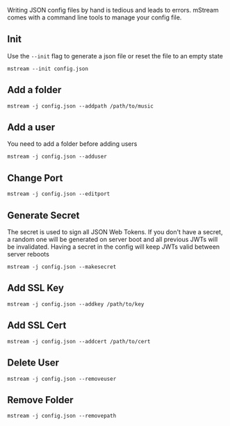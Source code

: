 Writing JSON config files by hand is tedious and leads to errors.  mStream comes with a command line tools to manage your config file.  

## Init

Use the `--init` flag to generate a json file or reset the file to an empty state

```
mstream --init config.json
```

## Add a folder

```
mstream -j config.json --addpath /path/to/music
```

## Add a user

You need to add a folder before adding users

```
mstream -j config.json --adduser
```

## Change Port

```
mstream -j config.json --editport
```

## Generate Secret

The secret is used to sign all JSON Web Tokens. If you don't have a secret, a random one will be generated on server boot and all previous JWTs will be invalidated.  Having a secret in the config will keep JWTs valid between server reboots

```
mstream -j config.json --makesecret
```

## Add SSL Key

```
mstream -j config.json --addkey /path/to/key
```

## Add SSL Cert

```
mstream -j config.json --addcert /path/to/cert
```

## Delete User

```
mstream -j config.json --removeuser
```

## Remove Folder

```
mstream -j config.json --removepath
```